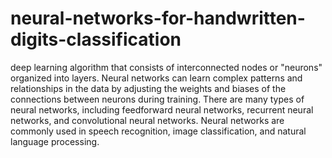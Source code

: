 # neural-networks-for-handwritten-digits-classification
deep learning algorithm that consists of interconnected nodes or "neurons" organized into layers. Neural networks can learn complex patterns and relationships in the data by adjusting the weights and biases of the connections between neurons during training. There are many types of neural networks, including feedforward neural networks, recurrent neural networks, and convolutional neural networks. Neural networks are commonly used in speech recognition, image classification, and natural language processing.
